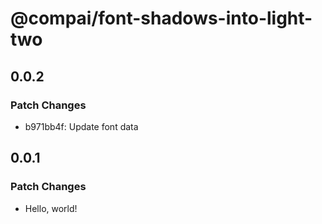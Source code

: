 # @compai/font-shadows-into-light-two

## 0.0.2

### Patch Changes

- b971bb4f: Update font data

## 0.0.1

### Patch Changes

- Hello, world!
